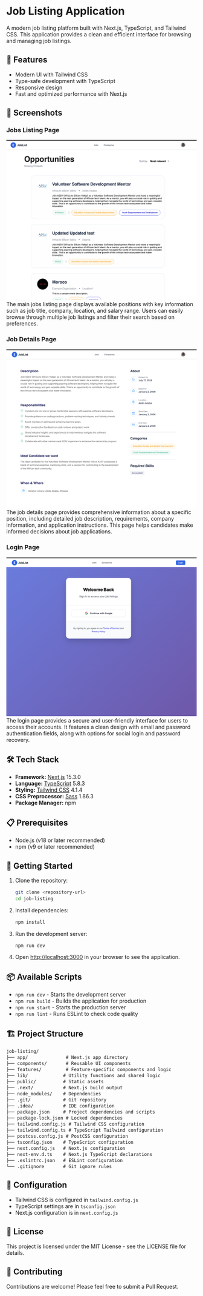 # Job Listing Application

A modern job listing platform built with Next.js, TypeScript, and Tailwind CSS. This application provides a clean and efficient interface for browsing and managing job listings.

## 🚀 Features

- Modern UI with Tailwind CSS
- Type-safe development with TypeScript
- Responsive design
- Fast and optimized performance with Next.js

## 📸 Screenshots

### Jobs Listing Page
![Jobs Listing Page](screenshot2.png)
The main jobs listing page displays available positions with key information such as job title, company, location, and salary range. Users can easily browse through multiple job listings and filter their search based on preferences.

### Job Details Page
![Job Details Page](screenshot1.png)
The job details page provides comprehensive information about a specific position, including detailed job description, requirements, company information, and application instructions. This page helps candidates make informed decisions about job applications.

### Login Page
![Login Page](screenshot3.png)
The login page provides a secure and user-friendly interface for users to access their accounts. It features a clean design with email and password authentication fields, along with options for social login and password recovery.

## 🛠️ Tech Stack

- **Framework:** [Next.js](https://nextjs.org/) 15.3.0
- **Language:** [TypeScript](https://www.typescriptlang.org/) 5.8.3
- **Styling:** [Tailwind CSS](https://tailwindcss.com/) 4.1.4
- **CSS Preprocessor:** [Sass](https://sass-lang.com/) 1.86.3
- **Package Manager:** npm

## 📋 Prerequisites

- Node.js (v18 or later recommended)
- npm (v9 or later recommended)

## 🚀 Getting Started

1. Clone the repository:
   ```bash
   git clone <repository-url>
   cd job-listing
   ```

2. Install dependencies:
   ```bash
   npm install
   ```

3. Run the development server:
   ```bash
   npm run dev
   ```

4. Open [http://localhost:3000](http://localhost:3000) in your browser to see the application.

## 📦 Available Scripts

- `npm run dev` - Starts the development server
- `npm run build` - Builds the application for production
- `npm run start` - Starts the production server
- `npm run lint` - Runs ESLint to check code quality

## 🏗️ Project Structure

```
job-listing/
├── app/              # Next.js app directory
├── components/       # Reusable UI components
├── features/         # Feature-specific components and logic
├── lib/             # Utility functions and shared logic
├── public/          # Static assets
├── .next/           # Next.js build output
├── node_modules/    # Dependencies
├── .git/            # Git repository
├── .idea/           # IDE configuration
├── package.json     # Project dependencies and scripts
├── package-lock.json # Locked dependencies
├── tailwind.config.js # Tailwind CSS configuration
├── tailwind.config.ts # TypeScript Tailwind configuration
├── postcss.config.js # PostCSS configuration
├── tsconfig.json    # TypeScript configuration
├── next.config.js   # Next.js configuration
├── next-env.d.ts    # Next.js TypeScript declarations
├── .eslintrc.json   # ESLint configuration
└── .gitignore       # Git ignore rules
```

## 🔧 Configuration

- Tailwind CSS is configured in `tailwind.config.js`
- TypeScript settings are in `tsconfig.json`
- Next.js configuration is in `next.config.js`

## 📝 License

This project is licensed under the MIT License - see the LICENSE file for details.

## 🤝 Contributing

Contributions are welcome! Please feel free to submit a Pull Request.
